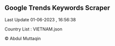 

## Google Trends Keywords Scraper 
 
Last Update 01-06-2023 , 16:56:38

Country List :
VIETNAM.json



© Abdul Muttaqin 
